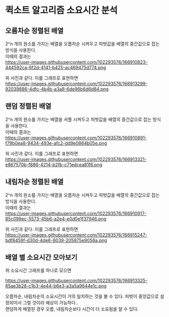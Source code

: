 # 퀵소트 알고리즘 소요시간 분석

## 오름차순 정렬된 배열

2^n 개의 원소를 가지는 배열을 오름차순 시켜두고 피벗값을 배열의 중간값으로 잡는 방식을 사용한다.   
이때의 결과는   
https://user-images.githubusercontent.com/102293576/166910823-444592ca-6f2d-4141-b425-ac469475d774.png   
   
위 사진과 같다. 이를 그래프로 표현하면   
https://user-images.githubusercontent.com/102293576/166913299-92039686-4dfc-4b4b-a3a8-6de96b6d6d84.png   



## 랜덤 정렬된 배열

2^n 개의 원소를 가지는 배열을 셔플 시켜두고 피벗값을 배열의 중간값으로 잡는 방식을 사용한다.   
이때의 결과는   
https://user-images.githubusercontent.com/102293576/166910891-f79b0ea8-9434-493e-afc2-dd9e0864b05e.png   
   
위 사진과 같다. 이를 그래프로 표현하면   
https://user-images.githubusercontent.com/102293576/166913321-e867570b-f886-4214-b2fb-c71edcea81f6.png   



## 내림차순 정렬된 배열

2^n 개의 원소를 가지는 배열을 오름차순 시켜두고 피벗값을 배열의 중간값으로 잡는 방식을 사용한다.   
이때의 결과는   
https://user-images.githubusercontent.com/102293576/166910917-85c099ec-5573-45b6-a2e4-e0d0e1f37946.png   
   
위 사진과 같다. 이를 그래프로 표현하면   
https://user-images.githubusercontent.com/102293576/166915247-bdf8459f-d30d-4de6-8039-205875e9056a.png

## 배열 별 소요시간 모아보기
   
위 소요시간 그래프를 하나로 모으면    
   
https://user-images.githubusercontent.com/102293576/166913325-65ae3b28-c1b3-4e44-b6e3-a3a5a9644e1c.png   
   
오름차순, 내림차순의 소요시간이 거의 일치하는 것을 볼 수 있다. 피벗이 중앙값으로 설정되어서 그럴 것이라 예상이 가능하다..   
랜덤하게 배열된 경우 오름, 내림차순보다 시간이 더 소요됨을 알 수 있다.   

